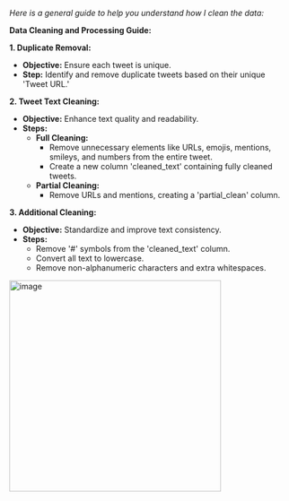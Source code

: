 *Here is a general guide to help you understand how I clean the data:*

**Data Cleaning and Processing Guide:**

**1. Duplicate Removal:**
   - **Objective:** Ensure each tweet is unique.
   - **Step:** Identify and remove duplicate tweets based on their unique 'Tweet URL.'

**2. Tweet Text Cleaning:**
   - **Objective:** Enhance text quality and readability.
   - **Steps:**
      - **Full Cleaning:**
         - Remove unnecessary elements like URLs, emojis, mentions, smileys, and numbers from the entire tweet.
         - Create a new column 'cleaned_text' containing fully cleaned tweets.
      - **Partial Cleaning:**
         - Remove URLs and mentions, creating a 'partial_clean' column.

**3. Additional Cleaning:**
   - **Objective:** Standardize and improve text consistency.
   - **Steps:**
      - Remove '#' symbols from the 'cleaned_text' column.
      - Convert all text to lowercase.
      - Remove non-alphanumeric characters and extra whitespaces.


 
<img width="377" alt="image" src="https://github.com/Rising-Stars-by-Sunshine/STATS201-PS2-Jenny/assets/125801773/2f8c5961-35d0-4cbb-a0ea-d5f9e77fb31c">

